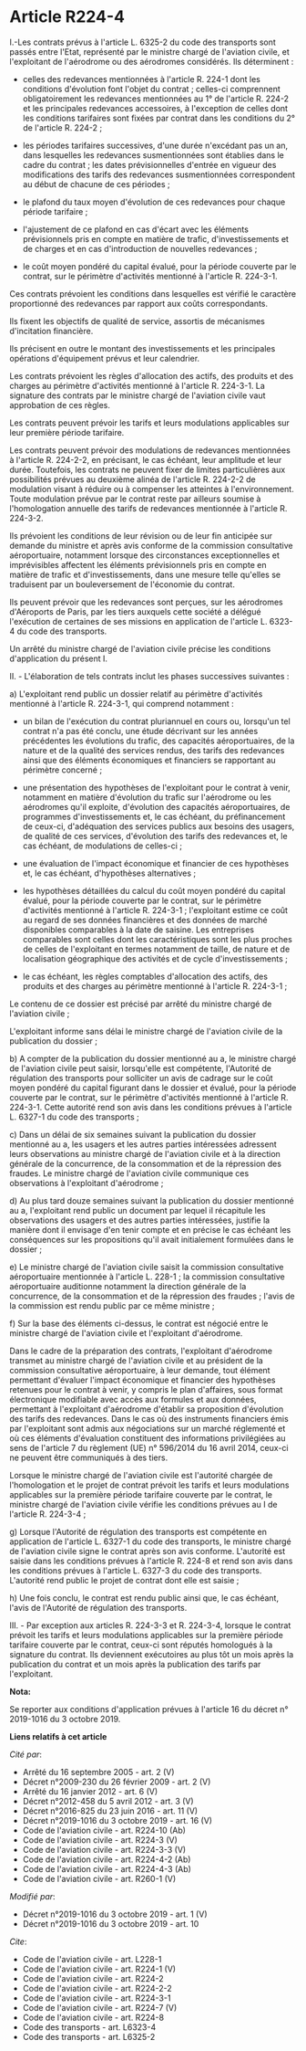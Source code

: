 # Article R224-4

I.-Les contrats prévus à l'article L. 6325-2 du code des transports sont passés entre l'Etat, représenté par le ministre
chargé de l'aviation civile, et l'exploitant de l'aérodrome ou des aérodromes considérés. Ils déterminent :

- celles des redevances mentionnées à l'article R. 224-1 dont les conditions d'évolution font l'objet du contrat ; celles-ci
comprennent obligatoirement les redevances mentionnées au 1° de l'article R. 224-2 et les principales redevances accessoires,
à l'exception de celles dont les conditions tarifaires sont fixées par contrat dans les conditions du 2° de l'article R.
224-2 ;

- les périodes tarifaires successives, d'une durée n'excédant pas un an, dans lesquelles les redevances susmentionnées sont
établies dans le cadre du contrat ; les dates prévisionnelles d'entrée en vigueur des modifications des tarifs des redevances
susmentionnées correspondent au début de chacune de ces périodes ;

- le plafond du taux moyen d'évolution de ces redevances pour chaque période tarifaire ;

- l'ajustement de ce plafond en cas d'écart avec les éléments prévisionnels pris en compte en matière de trafic,
d'investissements et de charges et en cas d'introduction de nouvelles redevances ;

- le coût moyen pondéré du capital évalué, pour la période couverte par le contrat, sur le périmètre d'activités mentionné à
l'article R. 224-3-1.

Ces contrats prévoient les conditions dans lesquelles est vérifié le caractère proportionné des redevances par rapport aux
coûts correspondants.

Ils fixent les objectifs de qualité de service, assortis de mécanismes d'incitation financière.

Ils précisent en outre le montant des investissements et les principales opérations d'équipement prévus et leur calendrier.

Les contrats prévoient les règles d'allocation des actifs, des produits et des charges au périmètre d'activités mentionné à
l'article R. 224-3-1. La signature des contrats par le ministre chargé de l'aviation civile vaut approbation de ces règles.

Les contrats peuvent prévoir les tarifs et leurs modulations applicables sur leur première période tarifaire.

Les contrats peuvent prévoir des modulations de redevances mentionnées à l'article R. 224-2-2, en précisant, le cas échéant,
leur amplitude et leur durée. Toutefois, les contrats ne peuvent fixer de limites particulières aux possibilités prévues au
deuxième alinéa de l'article R. 224-2-2 de modulation visant à réduire ou à compenser les atteintes à l'environnement. Toute
modulation prévue par le contrat reste par ailleurs soumise à l'homologation annuelle des tarifs de redevances mentionnée à
l'article R. 224-3-2.

Ils prévoient les conditions de leur révision ou de leur fin anticipée sur demande du ministre et après avis conforme de la
commission consultative aéroportuaire, notamment lorsque des circonstances exceptionnelles et imprévisibles affectent les
éléments prévisionnels pris en compte en matière de trafic et d'investissements, dans une mesure telle qu'elles se traduisent
par un bouleversement de l'économie du contrat.

Ils peuvent prévoir que les redevances sont perçues, sur les aérodromes d'Aéroports de Paris, par les tiers auxquels cette
société a délégué l'exécution de certaines de ses missions en application de l'article L. 6323-4 du code des transports.

Un arrêté du ministre chargé de l'aviation civile précise les conditions d'application du présent I.

II. - L'élaboration de tels contrats inclut les phases successives suivantes :

a) L'exploitant rend public un dossier relatif au périmètre d'activités mentionné à l'article R. 224-3-1, qui comprend
notamment :

- un bilan de l'exécution du contrat pluriannuel en cours ou, lorsqu'un tel contrat n'a pas été conclu, une étude décrivant
sur les années précédentes les évolutions du trafic, des capacités aéroportuaires, de la nature et de la qualité des services
rendus, des tarifs des redevances ainsi que des éléments économiques et financiers se rapportant au périmètre concerné ;

- une présentation des hypothèses de l'exploitant pour le contrat à venir, notamment en matière d'évolution du trafic sur
l'aérodrome ou les aérodromes qu'il exploite, d'évolution des capacités aéroportuaires, de programmes d'investissements et,
le cas échéant, du préfinancement de ceux-ci, d'adéquation des services publics aux besoins des usagers, de qualité de ces
services, d'évolution des tarifs des redevances et, le cas échéant, de modulations de celles-ci ;

- une évaluation de l'impact économique et financier de ces hypothèses et, le cas échéant, d'hypothèses alternatives ;

- les hypothèses détaillées du calcul du coût moyen pondéré du capital évalué, pour la période couverte par le contrat, sur
le périmètre d'activités mentionné à l'article R. 224-3-1 ; l'exploitant estime ce coût au regard de ses données financières
et des données de marché disponibles comparables à la date de saisine. Les entreprises comparables sont celles dont les
caractéristiques sont les plus proches de celles de l'exploitant en termes notamment de taille, de nature et de localisation
géographique des activités et de cycle d'investissements ;

- le cas échéant, les règles comptables d'allocation des actifs, des produits et des charges au périmètre mentionné à
l'article R. 224-3-1 ;

Le contenu de ce dossier est précisé par arrêté du ministre chargé de l'aviation civile ;

L'exploitant informe sans délai le ministre chargé de l'aviation civile de la publication du dossier ;

b) A compter de la publication du dossier mentionné au a, le ministre chargé de l'aviation civile peut saisir, lorsqu'elle
est compétente, l'Autorité de régulation des transports pour solliciter un avis de cadrage sur le coût moyen pondéré du
capital figurant dans le dossier et évalué, pour la période couverte par le contrat, sur le périmètre d'activités mentionné à
l'article R. 224-3-1. Cette autorité rend son avis dans les conditions prévues à l'article L. 6327-1 du code des transports ;

c) Dans un délai de six semaines suivant la publication du dossier mentionné au a, les usagers et les autres parties
intéressées adressent leurs observations au ministre chargé de l'aviation civile et à la direction générale de la
concurrence, de la consommation et de la répression des fraudes. Le ministre chargé de l'aviation civile communique ces
observations à l'exploitant d'aérodrome ;

d) Au plus tard douze semaines suivant la publication du dossier mentionné au a, l'exploitant rend public un document par
lequel il récapitule les observations des usagers et des autres parties intéressées, justifie la manière dont il envisage
d'en tenir compte et en précise le cas échéant les conséquences sur les propositions qu'il avait initialement formulées dans
le dossier ;

e) Le ministre chargé de l'aviation civile saisit la commission consultative aéroportuaire mentionnée à l'article L. 228-1 ;
la commission consultative aéroportuaire auditionne notamment la direction générale de la concurrence, de la consommation et
de la répression des fraudes ; l'avis de la commission est rendu public par ce même ministre ;

f) Sur la base des éléments ci-dessus, le contrat est négocié entre le ministre chargé de l'aviation civile et l'exploitant
d'aérodrome.

Dans le cadre de la préparation des contrats, l'exploitant d'aérodrome transmet au ministre chargé de l'aviation civile et au
président de la commission consultative aéroportuaire, à leur demande, tout élément permettant d'évaluer l'impact économique
et financier des hypothèses retenues pour le contrat à venir, y compris le plan d'affaires, sous format électronique
modifiable avec accès aux formules et aux données, permettant à l'exploitant d'aérodrome d'établir sa proposition d'évolution
des tarifs des redevances. Dans le cas où des instruments financiers émis par l'exploitant sont admis aux négociations sur un
marché réglementé et où ces éléments d'évaluation constituent des informations privilégiées au sens de l'article 7 du
règlement (UE) n° 596/2014 du 16 avril 2014, ceux-ci ne peuvent être communiqués à des tiers.

Lorsque le ministre chargé de l'aviation civile est l'autorité chargée de l'homologation et le projet de contrat prévoit les
tarifs et leurs modulations applicables sur la première période tarifaire couverte par le contrat, le ministre chargé de
l'aviation civile vérifie les conditions prévues au I de l'article R. 224-3-4 ;

g) Lorsque l'Autorité de régulation des transports est compétente en application de l'article L. 6327-1 du code des
transports, le ministre chargé de l'aviation civile signe le contrat après son avis conforme. L'autorité est saisie dans les
conditions prévues à l'article R. 224-8 et rend son avis dans les conditions prévues à l'article L. 6327-3 du code des
transports. L'autorité rend public le projet de contrat dont elle est saisie ;

h) Une fois conclu, le contrat est rendu public ainsi que, le cas échéant, l'avis de l'Autorité de régulation des transports.

III. - Par exception aux articles R. 224-3-3 et R. 224-3-4, lorsque le contrat prévoit les tarifs et leurs modulations
applicables sur la première période tarifaire couverte par le contrat, ceux-ci sont réputés homologués à la signature du
contrat. Ils deviennent exécutoires au plus tôt un mois après la publication du contrat et un mois après la publication des
tarifs par l'exploitant.

**Nota:**

Se reporter aux conditions d'application prévues à l'article 16 du décret n° 2019-1016 du 3 octobre 2019.

**Liens relatifs à cet article**

_Cité par_:

  - Arrêté du 16 septembre 2005 - art. 2 (V)
  - Décret n°2009-230 du 26 février 2009 - art. 2 (V)
  - Arrêté du 16 janvier 2012 - art. 6 (V)
  - Décret n°2012-458  du 5 avril 2012 - art. 3 (V)
  - Décret n°2016-825 du 23 juin 2016 - art. 11 (V)
  - Décret n°2019-1016 du 3 octobre 2019 - art. 16 (V)
  - Code de l'aviation civile - art. R224-10 (Ab)
  - Code de l'aviation civile - art. R224-3 (V)
  - Code de l'aviation civile - art. R224-3-3 (V)
  - Code de l'aviation civile - art. R224-4-2 (Ab)
  - Code de l'aviation civile - art. R224-4-3 (Ab)
  - Code de l'aviation civile - art. R260-1 (V)

_Modifié par_:

  - Décret n°2019-1016 du 3 octobre 2019 - art. 1 (V)
  - Décret n°2019-1016 du 3 octobre 2019 - art. 10

_Cite_:

  - Code de l'aviation civile - art. L228-1
  - Code de l'aviation civile - art. R224-1 (V)
  - Code de l'aviation civile - art. R224-2
  - Code de l'aviation civile - art. R224-2-2
  - Code de l'aviation civile - art. R224-3-1
  - Code de l'aviation civile - art. R224-7 (V)
  - Code de l'aviation civile - art. R224-8
  - Code des transports - art. L6323-4
  - Code des transports - art. L6325-2
